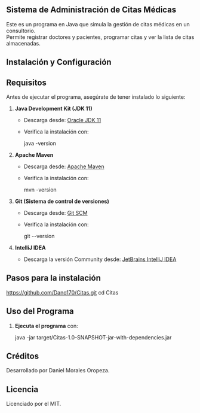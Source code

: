 ## Sistema de Administración de Citas Médicas

Este es un programa en Java que simula la gestión de citas médicas en un consultorio.  
Permite registrar doctores y pacientes, programar citas y ver la lista de citas almacenadas.  

## **Instalación y Configuración**  

## **Requisitos**  
Antes de ejecutar el programa, asegúrate de tener instalado lo siguiente:

1. **Java Development Kit (JDK 11)**
   
   - Descarga desde: [Oracle JDK 11](https://www.oracle.com/java/technologies/javase/jdk11-archive-downloads.html)  
   - Verifica la instalación con:  
     
     java -version

2. **Apache Maven**
   
   - Descarga desde: [Apache Maven](https://maven.apache.org/download.cgi)  
   - Verifica la instalación con:  
     
     mvn -version
     
3. **Git (Sistema de control de versiones)**
   
   - Descarga desde: [Git SCM](https://git-scm.com/)  
   - Verifica la instalación con:  
     
     git --version

4. **IntelliJ IDEA**
   - Descarga la versión Community desde: [JetBrains IntelliJ IDEA](https://www.jetbrains.com/idea/)

## **Pasos para la instalación**
   
   https://github.com/Dano170/Citas.git
   cd Citas

## **Uso del Programa**  

1. **Ejecuta el programa** con:  
   
   java -jar target/Citas-1.0-SNAPSHOT-jar-with-dependencies.jar

## **Créditos**
Desarrollado por Daniel Morales Oropeza.

## **Licencia**
Licenciado por el MIT.
